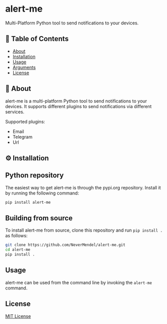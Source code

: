 # alert-me

Multi-Platform Python tool to send notifications to your devices.

## 📝 Table of Contents

- [About](#about)
- [Installation](#installation)
- [Usage](#usage)
- [Arguments](#arguments)
- [License](#license)

## 📕 About <a name="about"></a>

alert-me is a multi-platform Python tool to send notifications to your devices. It supports different plugins to send notifications via different services.

Supported plugins:

- Email
- Telegram
- Url

## ⚙️ Installation <a name="installation"></a>

## Python repository

The easiest way to get alert-me is through the pypi.org repository. Install it by running the following command:

```bash
pip install alert-me
```

## Building from source

To install alert-me from source, clone this repository and run `pip install .` as follows:

```bash
git clone https://github.com/NeverMendel/alert-me.git
cd alert-me
pip install .
```

## Usage

alert-me can be used from the command line by invoking the `alert-me` command.

## License

[MIT License](LICENSE)